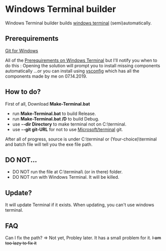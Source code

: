 # Windows Terminal builder
Windows Terminal builder builds [windows terminal](https://github.com/microsoft/terminal) (semi)automatically.

## Prerequirements
[Git for Windows](https://git-scm.com/downloads/win)

All of the [Prerequirements on Windows Terminal](https://github.com/microsoft/terminal/blob/master/README.md#build-prerequisites) 
but I'll notify you when to do this : Opening the solution will prompt you to install missing components automatically ...or you can install using [vsconfig](https://github.com/SJang1/Terminal-Builder/blob/master/vsconfig) which has all the components made by me on 07.14.2019.

## How to do?
First of all, Download **Make-Terminal.bat**
* run **Make-Terminal.bat** to build Release.
* run **Make-Terminal.bat /D** to build Debug.
* use **--dir Directory** to make terminal not on C:\terminal.
* use **--git git-URL** for not to use [Microsoft/terminal](https://github.com/microsoft/terminal) git.

After all of progress, source is under C:\terminal or (Your-choice)\terminal and batch file will tell you the exe file path.

## DO NOT...
* DO NOT run the file at C:\terminal\ (or in there) folder.
* DO NOT run with Windows Terminal. It will be killed.

## Update?
It will update Terminal if it exists. When updating, you can't use windows terminal.

## FAQ
Can I fix the path? => Not yet, Probley later. It has a small problem for it. ~~I am too lazy to fix it~~
